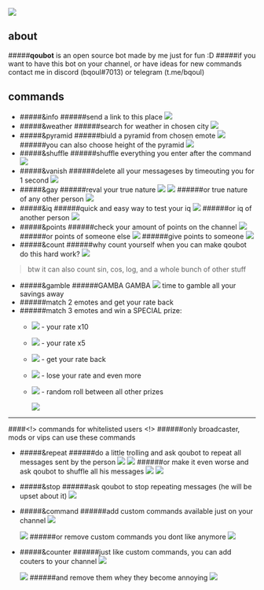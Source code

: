 ![](https://i.imgur.com/lTVoe0x.jpg)

## about
#####**qoubot** is an open source bot made by me just for fun :D
#####if you want to have this bot on your channel, or have ideas for new commands contact me in discord (bqoul#7013) or telegram (t.me/bqoul)

## commands
* #####&info
######send a link  to this place
	![](https://i.imgur.com/MArCGlV.png)
* #####&weather
######search for weather in chosen city
	![](https://i.imgur.com/zoOhb7G.png)
* #####&pyramid
######biuld a pyramid from chosen emote
	![](https://i.imgur.com/zw0bomO.png)
######you can also choose height of the pyramid
	![](https://i.imgur.com/Ld2twSB.png)
* #####&shuffle
######shuffle everything you enter after the command
	![](https://i.imgur.com/mKn3d0K.png)
* #####&vanish
######delete all your messageses by timeouting you for 1 second
	![](https://i.imgur.com/eplFy4M.png)
* #####&gay
######reval your true nature [![](https://static-cdn.jtvnw.net/emoticons/v1/55338/1.0)](http://https://static-cdn.jtvnw.net/emoticons/v1/55338/1.0)
	![](https://i.imgur.com/da6wLhu.png)
######or true nature of any other person
	![](https://i.imgur.com/80cKxo5.png)
* #####&iq
######quick and easy way to test your iq
	![](https://i.imgur.com/NrNqPAz.png)
######or iq of another person
	![](https://i.imgur.com/y4LnWVn.png)
* #####&points
######check your amount of points on the channel
	![](https://i.imgur.com/ZFip1Fi.png)
######or points of someone else
	![](https://i.imgur.com/SInRuRU.png)
######give points to someone
	![](https://i.imgur.com/WvXabjO.png)
* #####&count
######why count yourself when you can make qoubot do this hard work?
	![](https://i.imgur.com/9WgbLAE.png)
> btw it can also count sin, cos, log, and a whole bunch of other stuff

* #####&gamble
######GAMBA GAMBA [![](https://cdn.betterttv.net/emote/566c9fde65dbbdab32ec053e/1x)](https://cdn.betterttv.net/emote/566c9fde65dbbdab32ec053e/1x) time to gamble all your savings away
* ######match 2 emotes and get your rate back
* ######match 3 emotes and win a SPECIAL prize:
  - [![](https://static-cdn.jtvnw.net/emoticons/v1/120232/1.0)](https://static-cdn.jtvnw.net/emoticons/v1/120232/1.0) - your rate x10
  - [![](https://static-cdn.jtvnw.net/emoticons/v1/305954156/1.0)](https://static-cdn.jtvnw.net/emoticons/v1/305954156/1.0) - your rate x5
  - [![](https://static-cdn.jtvnw.net/emoticons/v1/114836/1.0)](https://static-cdn.jtvnw.net/emoticons/v1/114836/1.0) - get your rate back
  - [![](https://static-cdn.jtvnw.net/emoticons/v1/86/1.0)](https://static-cdn.jtvnw.net/emoticons/v1/86/1.0) - lose your rate and even more
  - [![](https://static-cdn.jtvnw.net/emoticons/v1/28087/1.0)](https://static-cdn.jtvnw.net/emoticons/v1/28087/1.0) - random roll between all other prizes
  
	![](https://i.imgur.com/MxTUiOX.png)

------------
####<!> commands for whitelisted users <!> 
######only broadcaster, mods or vips can use these commands
* #####&repeat
######do a little trolling and ask qoubot to repeat all messages sent by the person [![](https://cdn.betterttv.net/emote/54fa8f1401e468494b85b537/1x)](https://cdn.betterttv.net/emote/54fa8f1401e468494b85b537/1x) 
	![](https://i.imgur.com/uxxcWyl.png)
######or make it even worse and ask qoubot to shuffle all his messages [![](https://cdn.betterttv.net/emote/54fa8f1401e468494b85b537/1x)](https://cdn.betterttv.net/emote/54fa8f1401e468494b85b537/1x) 
	![](https://i.imgur.com/NKa1uRg.png)
* #####&stop
######ask qoubot to stop repeating messages (he will be upset about it)
	![](https://i.imgur.com/602m0UX.png)
* #####&command
######add custom commands available just on your channel
	![](https://i.imgur.com/3LzuKT1.png)

	![](https://i.imgur.com/e3fVgpG.png)
######or remove custom commands you dont like anymore
	![](https://i.imgur.com/NLMkgAY.png)
* #####&counter
######just like custom commands, you can add couters to your channel
	![](https://i.imgur.com/jZGX2vN.png)

	![](https://i.imgur.com/sPHBrq6.png)
######and remove them whey they become annoying
	![](https://i.imgur.com/YV44jAK.png)
